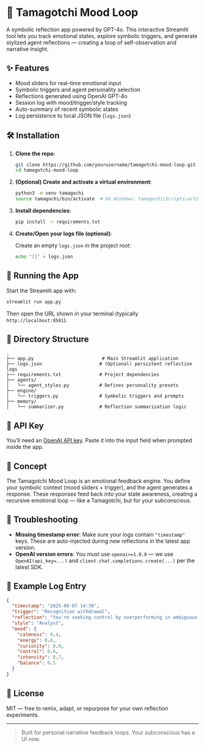 # 🧠 Tamagotchi Mood Loop

A symbolic reflection app powered by GPT-4o. This interactive Streamlit tool lets you track emotional states, explore symbolic triggers, and generate stylized agent reflections — creating a loop of self-observation and narrative insight.

## ✨ Features

- Mood sliders for real-time emotional input
- Symbolic triggers and agent personality selection
- Reflections generated using OpenAI GPT-4o
- Session log with mood/trigger/style tracking
- Auto-summary of recent symbolic states
- Log persistence to local JSON file (`logs.json`)

## 🛠️ Installation

1. **Clone the repo**:

   ```bash
   git clone https://github.com/yourusername/tamagotchi-mood-loop.git
   cd tamagotchi-mood-loop
   ```

2. **(Optional) Create and activate a virtual environment**:

   ```bash
   python3 -m venv tamagochi
   source tamagochi/bin/activate  # On Windows: tamagochi\Scripts\activate
   ```

3. **Install dependencies**:

   ```bash
   pip install -r requirements.txt
   ```

4. **Create/Open your logs file (optional)**:

   Create an empty `logs.json` in the project root:

   ```bash
   echo "[]" > logs.json
   ```

## 🚀 Running the App

Start the Streamlit app with:

```bash
streamlit run app.py
```

Then open the URL shown in your terminal (typically `http://localhost:8501`).

## 🧩 Directory Structure

```
.
├── app.py                         # Main Streamlit application
├── logs.json                     # (Optional) persistent reflection logs
├── requirements.txt              # Project dependencies
├── agents/
│   └── agent_styles.py           # Defines personality presets
├── engine/
│   └── triggers.py               # Symbolic triggers and prompts
├── memory/
│   └── summarizer.py             # Reflection summarization logic
```

## 🔐 API Key

You’ll need an [OpenAI API key](https://platform.openai.com/account/api-keys). Paste it into the input field when prompted inside the app.

## 🧠 Concept

The Tamagotchi Mood Loop is an emotional feedback engine. You define your symbolic context (mood sliders + trigger), and the agent generates a response. These responses feed back into your state awareness, creating a recursive emotional loop — like a Tamagotchi, but for your subconscious.

## 🧼 Troubleshooting

- **Missing timestamp error**: Make sure your logs contain `"timestamp"` keys. These are auto-injected during new reflections in the latest app version.
- **OpenAI version errors**: You must use `openai>=1.0.0` — we use `OpenAI(api_key=...)` and `client.chat.completions.create(...)` per the latest SDK.

## 🧪 Example Log Entry

```json
{
  "timestamp": "2025-09-07 14:30",
  "trigger": "Recognition withdrawal",
  "reflection": "You're seeking control by overperforming in ambiguous spaces...",
  "style": "Analyst",
  "mood": {
    "calmness": 0.4,
    "energy": 0.8,
    "curiosity": 0.9,
    "control": 0.6,
    "intensity": 0.7,
    "balance": 0.5
  }
}
```

## 📄 License

MIT — free to remix, adapt, or repurpose for your own reflection experiments.

---

> Built for personal narrative feedback loops. Your subconscious has a UI now.